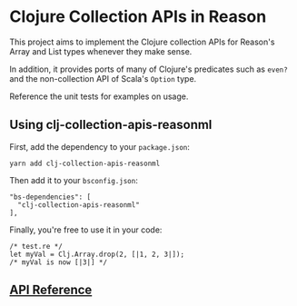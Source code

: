 # Clojure Collection APIs in Reason

This project aims to implement the Clojure collection APIs for Reason's Array and List types whenever they make sense.

In addition, it provides ports of many of Clojure's predicates such as `even?` and the non-collection API of Scala's `Option` type.

Reference the unit tests for examples on usage.


## Using clj-collection-apis-reasonml

First, add the dependency to your `package.json`:
```
yarn add clj-collection-apis-reasonml
```

Then add it to your `bsconfig.json`:
```
"bs-dependencies": [
  "clj-collection-apis-reasonml"
],
```

Finally, you're free to use it in your code:

```
/* test.re */
let myVal = Clj.Array.drop(2, [|1, 2, 3|]);
/* myVal is now [|3|] */
```

## [API Reference](https://github.com/jasonrose/clj-collection-apis-reasonml/blob/master/API.md)
